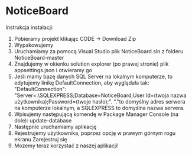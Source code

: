 # NoticeBoard

Instrukcja instalacji:

1. Pobieramy projekt klikając CODE -> Download Zip
2. Wypakowujemy
3. Uruchamiamy za pomocą Visual Studio plik NoticeBoard.sln z folderu NoticeBoard-master
4. Znajdujemy w okienku solution explorer (po prawej stronie) plik appsettings.json i otwieramy go
5. Jeśli mamy bazę danych SQL Server na lokalnym komputerze, to edytujemy linikę DefaultConnection, aby wyglądała tak:
"DefaultConnection": "Server=.\\SQLEXPRESS;Database=NoticeBoard;User Id=(twoja nazwa użytkownika);Password=(twoje hasło);".
".\"to domyślny adres serwera na komputerze lokalnym, a SQLEXPRESS to domyślna nazwa servera.
6. Wpisujemy następującą komendę w Package Manager Console (na dole):
update-database
7. Następnie uruchamiamy aplikację
8. Rejestrujemy użytkownika, poprzez opcję w prawym górnym rogu ekranu Zarejestruj się
9. Mozemy teraz korzystać z naszej aplikacji!
